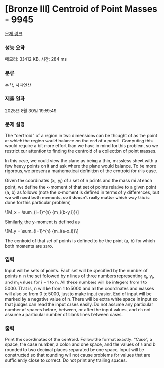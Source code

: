 # [Bronze III] Centroid of Point Masses - 9945 

[문제 링크](https://www.acmicpc.net/problem/9945) 

### 성능 요약

메모리: 32412 KB, 시간: 284 ms

### 분류

수학, 사칙연산

### 제출 일자

2025년 8월 30일 19:59:49

### 문제 설명

<p>The “centroid” of a region in two dimensions can be thought of as the point at which the region would balance on the end of a pencil. Computing this would require a bit more effort than we have in mind for this problem, so we restrict our attention to finding the centroid of a collection of point masses.</p>

<p>In this case, we could view the plane as being a thin, massless sheet with a few heavy points on it and ask where the plane would balance. To be more rigorous, we present a mathematical definition of the centroid for this case.</p>

<p>Given the coordinates (x<sub>i</sub>, y<sub>i</sub>) of a set of n points and the mass mi at each point, we define the x-moment of that set of points relative to a given point (a, b) as follows (note the x-moment is defined in terms of y differences, but we will need both moments, so it doesn’t really matter which way this is done for this particular problem)</p>

<p>\[M_x = \sum_{i=1}^{n} {m_i(b-y_i)}\]</p>

<p>Similarly, the y-moment is defined as</p>

<p>\[M_y = \sum_{i=1}^{n} {m_i(a-x_i)}\]</p>

<p>The centroid of that set of points is defined to be the point (a, b) for which both moments are zero.</p>

### 입력 

 <p>Input will be sets of points. Each set will be specified by the number of points n in the set followed by n lines of three numbers representing x<sub>i</sub>, y<sub>i</sub>, and m<sub>i</sub> values for i = 1 to n. All these numbers will be integers from 1 to 5000. That is, n will be from 1 to 5000 and all the coordinates and masses will also be from 0 to 5000, just to make input easier. End of input will be marked by a negative value of n. There will be extra white space in input so that judges can read the input cases easily. Do not assume any particular number of spaces before, between, or after the input values, and do not assume a particular number of blank lines between cases.</p>

### 출력 

 <p>Print the coordinates of the centroid. Follow the format exactly: “Case”, a space, the case number, a colon and one space, and the values of a and b rounded to two decimal places separated by one space. Input will be constructed so that rounding will not cause problems for values that are sufficiently close to correct. Do not print any trailing spaces.</p>

